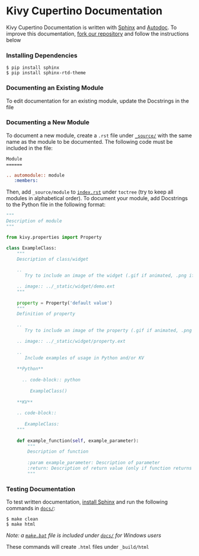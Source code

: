 # Kivy Cupertino Documentation

Kivy Cupertino Documentation is written with [Sphinx](https://www.sphinx-doc.org/en/master/) and
[Autodoc](https://www.sphinx-doc.org/en/master/usage/extensions/autodoc.html). To improve this documentation,
[fork our repository](https://github.com/cmdvmd/kivy-cupertino/fork) and follow the instructions below

### Installing Dependencies

```shell
$ pip install sphinx
$ pip install sphinx-rtd-theme
```

### Documenting an Existing Module

To edit documentation for an existing module, update the Docstrings in the file

### Documenting a New Module

To document a new module, create a `.rst` file under [`_source/`](_source) with the same name as
the module to be documented. The following code must be included in the file:

```rst
Module
======

.. automodule:: module
   :members:
```

Then, add `_source/module` to [`index.rst`](index.rst) under `toctree` (try to keep all modules in alphabetical order).
To document your module, add Docstrings to the Python file in the following format:

```python
"""
Description of module
"""

from kivy.properties import Property

class ExampleClass:
    """
    Description of class/widget
    
    ..
       Try to include an image of the widget (.gif if animated, .png if still)

    .. image:: ../_static/widget/demo.ext
    """
    
    property = Property('default value')
    """
    Definition of property
    
    ..
       Try to include an image of the property (.gif if animated, .png if still)

    .. image:: ../_static/widget/property.ext
    
    ..
       Include examples of usage in Python and/or KV
    
    **Python**
    
      .. code-block:: python
      
         ExampleClass()
     
    **KV**
    
    .. code-block::
    
       ExampleClass:
    """
    
    def example_function(self, example_parameter):
        """
        Description of function
        
        :param example_parameter: Description of parameter
        :return: Description of return value (only if function returns a value)
        """
```

### Testing Documentation

To test written documentation, [install Sphinx](https://www.sphinx-doc.org/en/master/usage/installation.html)
and run the following commands in [`docs/`](.):

```shell
$ make clean
$ make html
```
_Note: a [`make.bat`](make.bat) file is included under [`docs/`](.) for Windows users_

These commands will create `.html` files under `_build/html`
